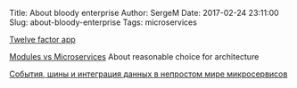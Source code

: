 Title: About bloody enterprise
Author: SergeM
Date: 2017-02-24 23:11:00
Slug: about-bloody-enterprise
Tags: microservices

[Twelve factor app](https://12factor.net)

[Modules vs Microservices](https://www.oreilly.com/ideas/modules-vs-microservices) About reasonable choice for architecture

[События, шины и интеграция данных в непростом мире микросервисов](https://habrahabr.ru/post/322474/)
